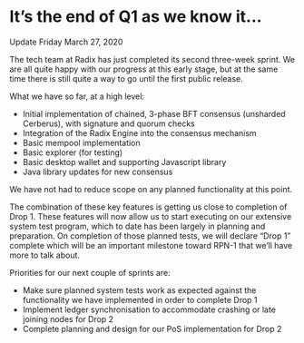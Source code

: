 # It’s the end of Q1 as we know it...

Update Friday March 27, 2020

The tech team at Radix has just completed its second three-week sprint.  We are all quite happy with our progress at this early stage, but at the same time there is still quite a way to go until the first public release.

What we have so far, at a high level:
- Initial implementation of chained, 3-phase BFT consensus (unsharded Cerberus), with signature and quorum checks
- Integration of the Radix Engine into the consensus mechanism
- Basic mempool implementation
- Basic explorer (for testing)
- Basic desktop wallet and supporting Javascript library
- Java library updates for new consensus

We have not had to reduce scope on any planned functionality at this point.

The combination of these key features is getting us close to completion of Drop 1. These features will now allow us to start executing on our extensive system test program, which to date has been largely in planning and preparation.  On completion of those planned tests, we will declare “Drop 1” complete which will be an important milestone toward RPN-1 that we’ll have more to talk about.

Priorities for our next couple of sprints are:
- Make sure planned system tests work as expected against the functionality we have implemented in order to complete Drop 1
- Implement ledger synchronisation to accommodate crashing or late joining nodes for Drop 2
- Complete planning and design for our PoS implementation for Drop 2
